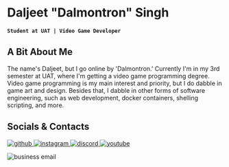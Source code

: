 <!-- Introduction -->
# Daljeet "Dalmontron" Singh 
**`Student at UAT | Video Game Developer`**
## A Bit About Me
The name's Daljeet, but I go online by 'Dalmontron.' Currently I'm in my 3rd semester at UAT, where I'm getting a video game programming degree. Video game programming is my main interest and priority, but I do dabble in game art and design. Besides that, I dabble in other forms of software engineering, such as web development, docker containers, shelling scripting, and more.


<!-- Social medias and methods of contact -->
## Socials & Contacts
<p align="left">
    <a href="https://github.com/Dalmontron05">
        <img alt="github" title="aren't you already on my github?" 
         src="https://custom-icon-badges.demolab.com/badge/Github-black.svg?logo=mark-github&style=for-the-badge"/>
    </a> 
    <a href="https://www.instagram.com/dalmontron">
        <img alt="instagram" title="at least it's not twitter" src="https://img.shields.io/badge/Instagram-C13584?style=for-the-badge&logo=instagram&logoColor=white"/>
    </a>
    <a href="https://discordapp.com/users/327505703579418625">
        <img alt="discord" title="it's not that bad i swear" src="https://img.shields.io/badge/Discord-36393e?style=for-the-badge&logo=discord"/>
    </a>   
    <a href="https://www.youtube.com/@dalmontron">
        <img alt="youtube" title="watch my shit videos" src="https://img.shields.io/badge/YouTube-FF0000?style=for-the-badge&logo=youtube"/>
    </a>
</p>
<p alight="left">
    <img alt="business email" title="my business email" src="https://img.shields.io/badge/Business_Email-mhqq43oep%40mozmail.com-black?style=flat-square&logo=gmail&logoColor=white&labelColor=blue
    "/>
</p>


<!-- can't let go of these images just yet, but can't really use em rn either -->
<!-- <img alt="Contact Banner" width="550" src="https://i.imgur.com/gR3EkZx.png">   -->
<!-- <img alt="Socials Banner" width="550" src="https://i.imgur.com/QktoRPO.png">  -->

